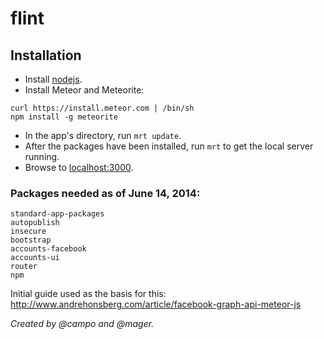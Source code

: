 flint
======================

## Installation

 * Install [nodejs](http://howtonode.org/how-to-install-nodejs).
 * Install Meteor and Meteorite:

```
curl https://install.meteor.com | /bin/sh
npm install -g meteorite
```

 * In the app's directory, run `mrt update`.
 * After the packages have been installed, run `mrt` to get the local server running.
 * Browse to [localhost:3000](http://localhost:3000).

### Packages needed as of June 14, 2014:

```
standard-app-packages
autopublish
insecure
bootstrap
accounts-facebook
accounts-ui
router
npm
```

Initial guide used as the basis for this:
http://www.andrehonsberg.com/article/facebook-graph-api-meteor-js

_Created by @campo and @mager._

